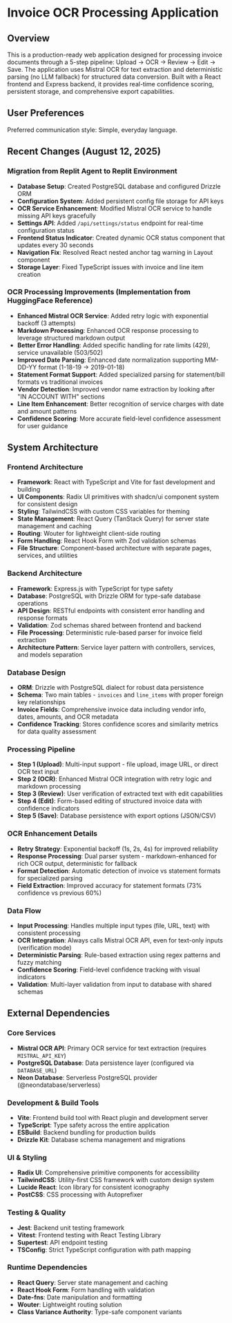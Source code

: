 # Invoice OCR Processing Application

## Overview

This is a production-ready web application designed for processing invoice documents through a 5-step pipeline: Upload → OCR → Review → Edit → Save. The application uses Mistral OCR for text extraction and deterministic parsing (no LLM fallback) for structured data conversion. Built with a React frontend and Express backend, it provides real-time confidence scoring, persistent storage, and comprehensive export capabilities.

## User Preferences

Preferred communication style: Simple, everyday language.

## Recent Changes (August 12, 2025)

### Migration from Replit Agent to Replit Environment
- **Database Setup**: Created PostgreSQL database and configured Drizzle ORM
- **Configuration System**: Added persistent config file storage for API keys
- **OCR Service Enhancement**: Modified Mistral OCR service to handle missing API keys gracefully
- **Settings API**: Added `/api/settings/status` endpoint for real-time configuration status
- **Frontend Status Indicator**: Created dynamic OCR status component that updates every 30 seconds
- **Navigation Fix**: Resolved React nested anchor tag warning in Layout component
- **Storage Layer**: Fixed TypeScript issues with invoice and line item creation

### OCR Processing Improvements (Implementation from HuggingFace Reference)
- **Enhanced Mistral OCR Service**: Added retry logic with exponential backoff (3 attempts)
- **Markdown Processing**: Enhanced OCR response processing to leverage structured markdown output
- **Better Error Handling**: Added specific handling for rate limits (429), service unavailable (503/502)
- **Improved Date Parsing**: Enhanced date normalization supporting MM-DD-YY format (1-18-19 → 2019-01-18)
- **Statement Format Support**: Added specialized parsing for statement/bill formats vs traditional invoices
- **Vendor Detection**: Improved vendor name extraction by looking after "IN ACCOUNT WITH" sections
- **Line Item Enhancement**: Better recognition of service charges with date and amount patterns
- **Confidence Scoring**: More accurate field-level confidence assessment for user guidance

## System Architecture

### Frontend Architecture
- **Framework**: React with TypeScript and Vite for fast development and building
- **UI Components**: Radix UI primitives with shadcn/ui component system for consistent design
- **Styling**: TailwindCSS with custom CSS variables for theming
- **State Management**: React Query (TanStack Query) for server state management and caching
- **Routing**: Wouter for lightweight client-side routing
- **Form Handling**: React Hook Form with Zod validation schemas
- **File Structure**: Component-based architecture with separate pages, services, and utilities

### Backend Architecture
- **Framework**: Express.js with TypeScript for type safety
- **Database**: PostgreSQL with Drizzle ORM for type-safe database operations
- **API Design**: RESTful endpoints with consistent error handling and response formats
- **Validation**: Zod schemas shared between frontend and backend
- **File Processing**: Deterministic rule-based parser for invoice field extraction
- **Architecture Pattern**: Service layer pattern with controllers, services, and models separation

### Database Design
- **ORM**: Drizzle with PostgreSQL dialect for robust data persistence
- **Schema**: Two main tables - `invoices` and `line_items` with proper foreign key relationships
- **Invoice Fields**: Comprehensive invoice data including vendor info, dates, amounts, and OCR metadata
- **Confidence Tracking**: Stores confidence scores and similarity metrics for data quality assessment

### Processing Pipeline
- **Step 1 (Upload)**: Multi-input support - file upload, image URL, or direct OCR text input
- **Step 2 (OCR)**: Enhanced Mistral OCR integration with retry logic and markdown processing
- **Step 3 (Review)**: User verification of extracted text with edit capabilities
- **Step 4 (Edit)**: Form-based editing of structured invoice data with confidence indicators
- **Step 5 (Save)**: Database persistence with export options (JSON/CSV)

### OCR Enhancement Details
- **Retry Strategy**: Exponential backoff (1s, 2s, 4s) for improved reliability
- **Response Processing**: Dual parser system - markdown-enhanced for rich OCR output, deterministic for fallback
- **Format Detection**: Automatic detection of invoice vs statement formats for specialized parsing
- **Field Extraction**: Improved accuracy for statement formats (73% confidence vs previous 60%)

### Data Flow
- **Input Processing**: Handles multiple input types (file, URL, text) with consistent processing
- **OCR Integration**: Always calls Mistral OCR API, even for text-only inputs (verification mode)
- **Deterministic Parsing**: Rule-based extraction using regex patterns and fuzzy matching
- **Confidence Scoring**: Field-level confidence tracking with visual indicators
- **Validation**: Multi-layer validation from input to database with shared schemas

## External Dependencies

### Core Services
- **Mistral OCR API**: Primary OCR service for text extraction (requires `MISTRAL_API_KEY`)
- **PostgreSQL Database**: Data persistence layer (configured via `DATABASE_URL`)
- **Neon Database**: Serverless PostgreSQL provider (@neondatabase/serverless)

### Development & Build Tools
- **Vite**: Frontend build tool with React plugin and development server
- **TypeScript**: Type safety across the entire application
- **ESBuild**: Backend bundling for production builds
- **Drizzle Kit**: Database schema management and migrations

### UI & Styling
- **Radix UI**: Comprehensive primitive components for accessibility
- **TailwindCSS**: Utility-first CSS framework with custom design system
- **Lucide React**: Icon library for consistent iconography
- **PostCSS**: CSS processing with Autoprefixer

### Testing & Quality
- **Jest**: Backend unit testing framework
- **Vitest**: Frontend testing with React Testing Library
- **Supertest**: API endpoint testing
- **TSConfig**: Strict TypeScript configuration with path mapping

### Runtime Dependencies
- **React Query**: Server state management and caching
- **React Hook Form**: Form handling with validation
- **Date-fns**: Date manipulation and formatting
- **Wouter**: Lightweight routing solution
- **Class Variance Authority**: Type-safe component variants